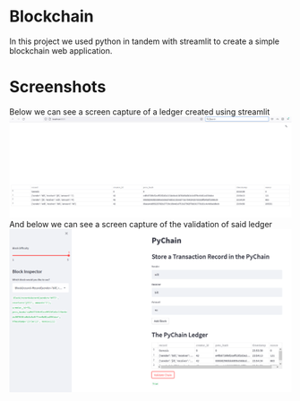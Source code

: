 # Blockchain
In this project we used python in tandem with streamlit to create a simple blockchain web application.
# Screenshots
Below we can see a screen capture of a ledger created using streamlit
![Alt text](/ScreenShots/Blockchain.png "Blockchain")
And below we can see a screen capture of the validation of said ledger
![Alt text](/ScreenShots/Validation.png "Blockchain")
